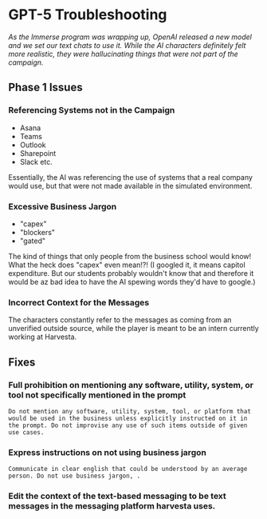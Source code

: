 # GPT-5 Troubleshooting

*As the Immerse program was wrapping up, OpenAI released a new model and we set our text chats to use it. While the AI characters definitely felt more realistic, they were hallucinating things that were not part of the campaign.*

## Phase 1 Issues

### Referencing Systems not in the Campaign
- Asana 
- Teams 
- Outlook
- Sharepoint 
- Slack 
etc. 

Essentially, the AI was referencing the use of systems that a real company would use, but that were not made available in the simulated environment. 

### Excessive Business Jargon
- "capex"
- "blockers"
- "gated"

The kind of things that only people from the business school would know! What the heck does "capex" even mean!?! (I googled it, it means capitol expenditure. But our students probably wouldn't know that and therefore it would be az bad idea to have the AI spewing words they'd have to google.)

### Incorrect Context for the Messages
The characters constantly refer to the messages as coming from an unverified outside source, while the player is meant to be an intern currently working at Harvesta. 

## Fixes

### Full prohibition on mentioning any software, utility, system, or tool not specifically mentioned in the prompt
```
Do not mention any software, utility, system, tool, or platform that would be used in the business unless explicitly instructed on it in the prompt. Do not improvise any use of such items outside of given use cases. 
```

### Express instructions on not using business jargon
```
Communicate in clear english that could be understood by an average person. Do not use business jargon, . 
```

### Edit the context of the text-based messaging to be text messages in the messaging platform harvesta uses. 
